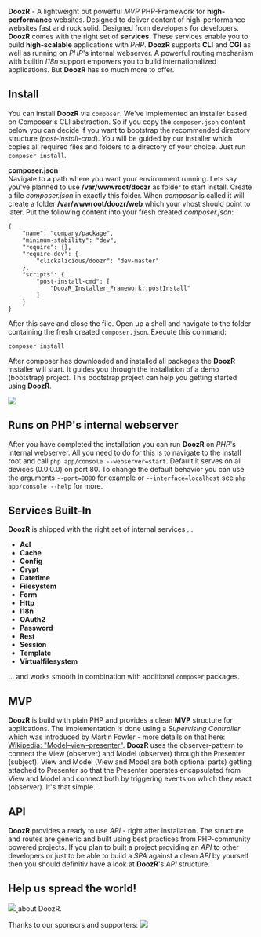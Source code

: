 **DoozR** - A lightweight but powerful *MVP* PHP-Framework for **high-performance** websites. Designed to deliver content of high-performance websites fast and rock solid. Designed from developers for developers. **DoozR** comes with the right set of **services**. These services enable you to build **high-scalable** applications with *PHP*. **DoozR** supports **CLI** and **CGI** as well as running on *PHP*'s internal webserver. A powerful routing mechanism with builtin *I18n* support empowers you to build internationalized applications. But **DoozR** has so much more to offer.


## Install
You can install **DoozR** via `composer`. We've implemented an installer based on Composer's CLI abstraction. So if you copy the `composer.json` content below you can decide if you want to bootstrap the recommended directory structure (*post-install-cmd*). You will be guided by our installer which copies all required files and folders to a directory of your choice. Just run `composer install`.
  
**composer.json**  
Navigate to a path where you want your environment running. Lets say you've planned to use **/var/wwwroot/doozr** as folder to start install. Create a file *composer.json* in exactly this folder. When *composer* is called it will create a folder **/var/wwwroot/doozr/web** which your vhost should point to later. Put the following content into your fresh created *composer.json*:

    {
        "name": "company/package",
        "minimum-stability": "dev",
        "require": {},
        "require-dev": {
            "clickalicious/doozr": "dev-master"
        },
        "scripts": {
            "post-install-cmd": [
                "DoozR_Installer_Framework::postInstall"
            ]
        }
    }
    

After this save and close the file. Open up a shell and navigate to the folder containing the fresh created `composer.json`. Execute this command:

    composer install

After composer has downloaded and installed all packages the **DoozR** installer will start. It guides you through the installation of a demo (bootstrap) project. This bootstrap project can help you getting started using **DoozR**.

<img src="http://i.imgur.com/gkyNcpn.jpg" />

## Runs on PHP's internal webserver
After you have completed the installation you can run **DoozR** on *PHP*'s internal webserver. All you need to do for this is to navigate to the install root and call `php app/console --webserver=start`. Default it serves on all devices (0.0.0.0) on port 80. To change the default behavior you can use the arguments `--port=8080` for example or `--interface=localhost` see `php app/console --help` for more.


## Services Built-In
**DoozR** is shipped with the right set of internal services ...
 
 - **Acl**
 - **Cache**
 - **Config**
 - **Crypt**
 - **Datetime**
 - **Filesystem**
 - **Form**
 - **Http**
 - **I18n**
 - **OAuth2**
 - **Password**
 - **Rest**
 - **Session**
 - **Template**
 - **Virtualfilesystem**

... and works smooth in combination with additional `composer` packages.

## MVP
**DoozR** is build with plain PHP and provides a clean **MVP** structure for applications. The implementation is done using a *Supervising Controller* which was introduced by Martin Fowler - more details on that here: [Wikipedia: "Model–view–presenter"](https://en.wikipedia.org/wiki/Model%E2%80%93view%E2%80%93presenter). **DoozR** uses the observer-pattern to connect the View (observer) and Model (observer) through the Presenter (subject). View and Model (View and Model are both optional parts) getting attached to Presenter so that the Presenter operates encapsulated from View and Model and connect both by triggering events on which they react (observer). It's that simple.

## API
**DoozR** provides a ready to use *API* - right after installation. The structure and routes are generic and built using best practices from PHP-community powered projects. If you plan to built a project providing an *API* to other developers or just to be able to build a *SPA* against a clean *API* by yourself then you should definitiv have a look at **DoozR**'s *API* structure.

## Help us spread the world!
<a href="https://twitter.com/intent/tweet?hashtags=&original_referer=http%3A%2F%2Fgithub.com%2F&text=DoozR%20-%20The%20lightweight%20PHP-Framework%20for%20high-performance%20projects%20%40phpfluesterer%20%23DoozR%20%23php%20https%3A%2F%2Fgithub.com%2Fclickalicious%2FDoozR&tw_p=tweetbutton" target="_blank">
  <img src="http://jpillora.com/github-twitter-button/img/tweet.png"></img>
</a> about DoozR.  
  
Thanks to our sponsors and supporters:
<a href="https://www.jetbrains.com/phpstorm/" title="PHP IDE :: JetBrains PhpStorm">
    <img src="https://www.jetbrains.com/phpstorm/documentation/docs/logo_phpstorm.png"></img>
</a>    

